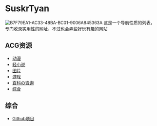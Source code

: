 # SuskrTyan
![B7F79EA1-AC33-48BA-BC01-9006A845363A](https://user-images.githubusercontent.com/130807617/236664096-4b118505-9afb-4321-8dbb-269338f80467.jpeg)
这是一个导航性质的列表，专门收录实用性的网址、不过也会弄些好玩有趣的网站
## ACG资源
+ <a href="ACG动漫.md">动漫</a>
+ <a href="ACG轻小说.md">轻小说</a>
+ <a href="ACG图片.md">图片</a>
+ <a href="ACG游戏.md">游戏</a>
+ <a href="ACG百科の咨询.md">百科の咨询</a>
+ <a href="ACG综合.md">综合</a>
## 综合
+ <a href="Github项目.md">Github项目</a>
